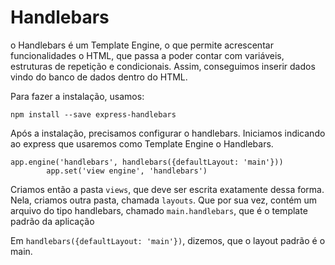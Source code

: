 # Handlebars
o Handlebars é um Template Engine, o que permite acrescentar funcionalidades o HTML, que passa a poder contar com variáveis, estruturas de repetição e condicionais. Assim, conseguimos inserir dados vindo do banco de dados dentro do HTML. 

Para fazer a instalação, usamos: 
```
npm install --save express-handlebars
```

Após a instalação, precisamos configurar o handlebars. Iniciamos indicando ao express que usaremos como Template Engine o Handlebars. 
```
app.engine('handlebars', handlebars({defaultLayout: 'main'}))
        app.set('view engine', 'handlebars')
```

Criamos então a pasta `views`, que deve ser escrita exatamente dessa forma. Nela, criamos outra pasta, chamada `layouts`. Que por sua vez, contém um arquivo do tipo handlebars, chamado `main.handlebars`, que é o template padrão da aplicação

Em `handlebars({defaultLayout: 'main'})`, dizemos, que o layout padrão é o main. 
